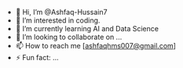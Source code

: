 - 👋 Hi, I’m @Ashfaq-Hussain7
- 👀 I’m interested in coding.
- 🌱 I’m currently learning AI and Data Science
- 💞️ I’m looking to collaborate on ...
- 📫 How to reach me [ashfaqhms007@gmail.com]
- ⚡ Fun fact: ...

<!---
Ashfaq-Hussain7/Ashfaq-Hussain7 is a ✨ special ✨ repository because its `README.md` (this file) appears on your GitHub profile.
You can click the Preview link to take a look at your changes.
--->
